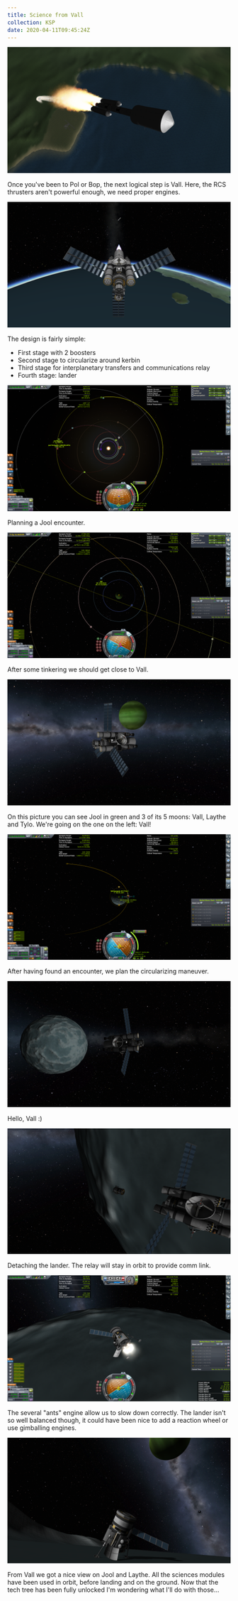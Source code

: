```yaml
---
title: Science from Vall
collection: KSP
date: 2020-04-11T09:45:24Z
---
```



![](/assets/images/KSP/imgur/ne6Sr3s%20-%20Science%20from%20Vall/imgur_ne6Sr3s_001_fAMuDw2.png)

Once you've been to Pol or Bop, the next logical step is Vall.
Here, the RCS thrusters aren't powerful enough, we need proper engines.

![](/assets/images/KSP/imgur/ne6Sr3s%20-%20Science%20from%20Vall/imgur_ne6Sr3s_002_EwNGP1J.png)

The design is fairly simple:
  - First stage with 2 boosters
  - Second stage to circularize around kerbin
  - Third stage for interplanetary transfers and communications relay
  - Fourth stage: lander

![](/assets/images/KSP/imgur/ne6Sr3s%20-%20Science%20from%20Vall/imgur_ne6Sr3s_003_arDm12H.png)

Planning a Jool encounter.

![](/assets/images/KSP/imgur/ne6Sr3s%20-%20Science%20from%20Vall/imgur_ne6Sr3s_004_kBzlqIn.png)

After some tinkering we should get close to Vall.

![](/assets/images/KSP/imgur/ne6Sr3s%20-%20Science%20from%20Vall/imgur_ne6Sr3s_005_3vKDpLl.png)

On this picture you can see Jool in green and 3 of its 5 moons: Vall, Laythe and Tylo.
We're going on the one on the left: Vall!

![](/assets/images/KSP/imgur/ne6Sr3s%20-%20Science%20from%20Vall/imgur_ne6Sr3s_006_VLXUFtR.png)

After having found an encounter, we plan the circularizing maneuver.

![](/assets/images/KSP/imgur/ne6Sr3s%20-%20Science%20from%20Vall/imgur_ne6Sr3s_007_uIBBLlF.png)

Hello, Vall :)

![](/assets/images/KSP/imgur/ne6Sr3s%20-%20Science%20from%20Vall/imgur_ne6Sr3s_008_7kv6NK1.png)

Detaching the lander. The relay will stay in orbit to provide comm link.

![](/assets/images/KSP/imgur/ne6Sr3s%20-%20Science%20from%20Vall/imgur_ne6Sr3s_009_w4qlmgu.png)

The several "ants" engine allow us to slow down correctly.
The lander isn't so well balanced though, it could have been nice to add a reaction wheel or use gimballing engines.

![](/assets/images/KSP/imgur/ne6Sr3s%20-%20Science%20from%20Vall/imgur_ne6Sr3s_010_6WVsprn.png)

From Vall we got a nice view on Jool and Laythe.
All the sciences modules have been used in orbit, before landing and on the ground. Now that the tech tree has been fully unlocked I'm wondering what I'll do with those…

